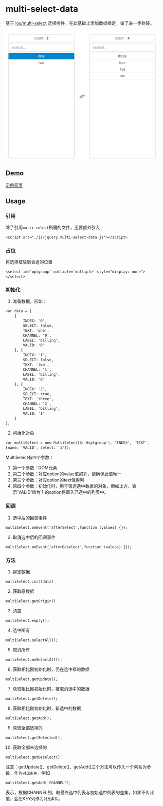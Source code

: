 # multi-select-data
基于 [lou/multi-select](https://github.com/lou/multi-select/) 选择控件，在此基础上添加数据绑定，做了进一步封装。

![select.bmp](images/select.png)

## Demo

[示例网页](https://zhizuqiu.github.io/demo/multi-select-data/)

## Usage

### 引用
除了引用`multi-select`所需的文件，还要额外引入：
```
<script src="./js/jquery.multi-select-data.js"></script>
```

### 占位
将选择框放到合适的位置
```
<select id='optgroup' multiple='multiple' style="display: none"></select>
```

### 初始化
1. 准备数据，形如：
```
var data = [
    {
        INDEX: '0',
        SELECT: false,
        TEXT: 'one',
        CHANNEL: '0',
        LABEL: 'billing',
        VALID: '0'
    }, {
        INDEX: '1',
        SELECT: false,
        TEXT: 'two',
        CHANNEL: '1',
        LABEL: 'billing',
        VALID: '0'
    }, {
        INDEX: '2',
        SELECT: true,
        TEXT: 'three',
        CHANNEL: '2',
        LABEL: 'billing',
        VALID: '1'
    }
];
```
2. 初始化对象
```
var multiSelect = new MultiSelect($('#optgroup'), 'INDEX', 'TEXT', {name: 'VALID', select: '1'});
```
MultiSelect有四个参数：
1. 第一个参数：DOM元素
2. 第二个参数：对应option的value值的列，请确保此值唯一
3. 第三个参数：对应option的text值得列
4. 第四个参数：初始化时，用于筛选选中数据的对象，例如上方，表示'VALID'值为'1'的option将置入已选中的列表中。

### 回调
1. 选中后的回调事件
```
multiSelect.onEvent('afterSelect',function (values) {});
```
2. 取消选中后的回调事件
```
multiSelect.onEvent('afterDeselect',function (values) {});
```

### 方法
1. 绑定数据
```
multiSelect.init(data)
```
2. 获取原数据
```
multiSelect.getOrigin()
```
3. 清空
```
multiSelect.empty();
```
4. 选中所有
```
multiSelect.selectAll();
```
5. 取消所有
```
multiSelect.unSelectAll();
```
6. 获取相比刚初始化时，仍在选中框的数据
```
multiSelect.getUpdate();
```
7. 获取相比刚初始化时，被取消选中的数据
```
multiSelect.getDelete();
```
8. 获取相比刚初始化时，新选中的数据
```
multiSelect.getAdd();
```
9. 获取全部选择的
```
multiSelect.getSelected();
```
10. 获取全部未选择的
```
multiSelect.getDeselect();
```
注意：getUpdate()、getDelete()、getAdd()三个方法可以传入一个列名为参数，作为`对比条件`，例如
```
multiSelect.getAdd('CHANNEL');
```
表示，根据CHANNEL列，取最终选中列表与初始选中列表的差集，如果不传此值，会把KEY列作为`对比条件`。